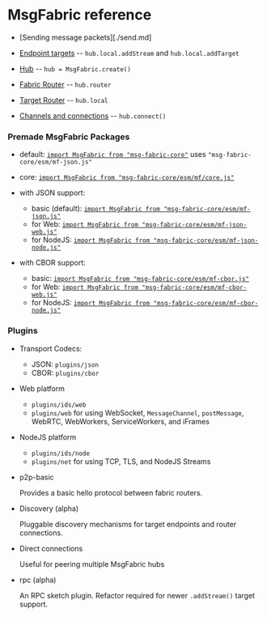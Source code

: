 # MsgFabric reference

- [Sending message packets][./send.md]
- [Endpoint targets](./endpoints.md) -- `hub.local.addStream` and `hub.local.addTarget`

- [Hub](./hub.md) -- `hub = MsgFabric.create()`

- [Fabric Router](./router_fabric.md) -- `hub.router`
- [Target Router](./router_targets.md) -- `hub.local`

- [Channels and connections](./connections.md) -- `hub.connect()`


### Premade MsgFabric Packages

- default: [`import MsgFabric from "msg-fabric-core"`](../code/mf/mf-json.jsy) uses `"msg-fabric-core/esm/mf-json.js"`
- core: [`import MsgFabric from "msg-fabric-core/esm/mf/core.js"`](../code/mf/core.jsy)

- with JSON support:
  - basic (default): [`import MsgFabric from "msg-fabric-core/esm/mf-json.js"`](../code/mf/mf-json.jsy)
  - for Web: [`import MsgFabric from "msg-fabric-core/esm/mf-json-web.js"`](../code/mf/mf-json-web.jsy)
  - for NodeJS: [`import MsgFabric from "msg-fabric-core/esm/mf-json-node.js"`](../code/mf/mf-json-node.jsy)

- with CBOR support:
  - basic: [`import MsgFabric from "msg-fabric-core/esm/mf-cbor.js"`](../code/mf/mf-cbor.jsy)
  - for Web: [`import MsgFabric from "msg-fabric-core/esm/mf-cbor-web.js"`](../code/mf/mf-cbor-web.jsy)
  - for NodeJS: [`import MsgFabric from "msg-fabric-core/esm/mf-cbor-node.js"`](../code/mf/mf-cbor-node.jsy)


### Plugins

- Transport Codecs:
  - JSON: `plugins/json`
  - CBOR: `plugins/cbor`

- Web platform
  - `plugins/ids/web`
  - `plugins/web` for using WebSocket, `MessageChannel`, `postMessage`, WebRTC, WebWorkers, ServiceWorkers, and iFrames

- NodeJS platform
  - `plugins/ids/node`
  - `plugins/net` for using TCP, TLS, and NodeJS Streams

- p2p-basic 

  Provides a basic hello protocol between fabric routers.

- Discovery (alpha)

  Pluggable discovery mechanisms for target endpoints and router connections.

- Direct connections

  Useful for peering multiple MsgFabric hubs

- rpc (alpha)

  An RPC sketch plugin. Refactor required for newer `.addStream()` target support.

